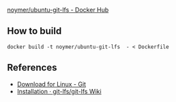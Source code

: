 [noymer/ubuntu-git-lfs - Docker Hub](https://hub.docker.com/repository/docker/noymer/ubuntu-git-lfs)

## How to build

```
docker build -t noymer/ubuntu-git-lfs  - < Dockerfile
```

## References
* [Download for Linux - Git](https://git-scm.com/download/linux)
* [Installation · git-lfs/git-lfs Wiki](https://github.com/git-lfs/git-lfs/wiki/Installation)

